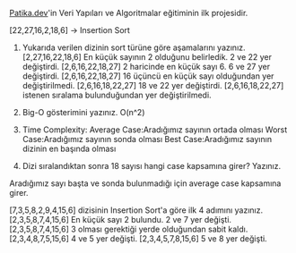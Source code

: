 [Patika.dev](https://www.patika.dev/tr)'in Veri Yapıları ve Algoritmalar eğitiminin ilk projesidir.

[22,27,16,2,18,6] -> Insertion Sort

1. Yukarıda verilen dizinin sort türüne göre aşamalarını yazınız.
[2,27,16,22,18,6] En küçük sayının 2 olduğunu belirledik. 2 ve 22 yer değiştirdi.
[2,6,16,22,18,27] 2 haricinde en küçük sayı 6. 6 ve 27 yer değiştirdi.
[2,6,16,22,18,27] 16 üçüncü en küçük sayı olduğundan yer değiştirilmedi.
[2,6,16,18,22,27] 18 ve 22 yer değiştirdi.
[2,6,16,18,22,27] istenen sıralama bulunduğundan yer değiştirilmedi.

2. Big-O gösterimini yazınız.
O(n^2)

3. Time Complexity:
Average Case:Aradığımız sayının ortada olması
Worst Case:Aradığımız sayının sonda olması
Best Case:Aradığımız sayının dizinin en başında olması

4. Dizi sıralandıktan sonra 18 sayısı hangi case kapsamına girer? Yazınız.

 Aradığımız sayı başta ve sonda bulunmadığı için average case kapsamına girer.

 [7,3,5,8,2,9,4,15,6] dizisinin Insertion Sort'a göre ilk 4 adımını yazınız.
 [2,3,5,8,7,4,15,6] En küçük sayı 2 bulundu. 2 ve 7 yer değişti.
 [2,3,5,8,7,4,15,6] 3 olması gerektiği yerde olduğundan sabit kaldı.
 [2,3,4,8,7,5,15,6] 4 ve 5 yer değişti.
 [2,3,4,5,7,8,15,6] 5 ve 8 yer değişti.
 
